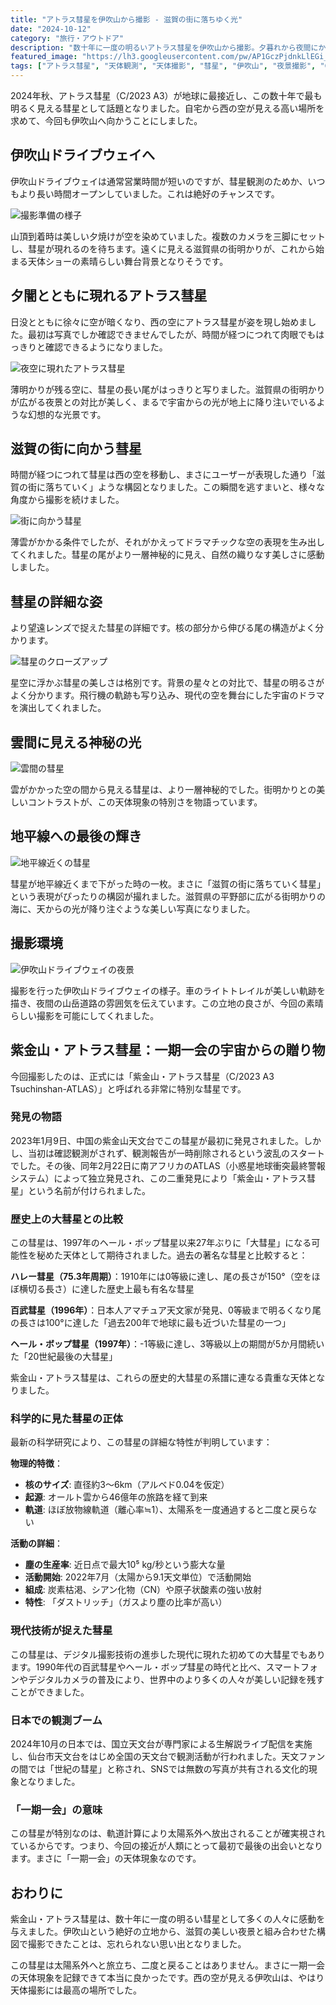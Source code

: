 ```yaml
---
title: "アトラス彗星を伊吹山から撮影 - 滋賀の街に落ちゆく光"
date: "2024-10-12"
category: "旅行・アウトドア"
description: "数十年に一度の明るいアトラス彗星を伊吹山から撮影。夕暮れから夜間にかけて、彗星が滋賀の街明かりの中に落ちていく美しい光景を記録しました。"
featured_image: "https://lh3.googleusercontent.com/pw/AP1GczPjdnkLlEGi_FYv1BPEsGkLs6jzDq4AsUts_U-XLqEuCSroeuB5yIe8Ss00CcWqDK2kRrYSwApXzSqEng5gL41AE76r2t45QbeAricQRj2gjzoa--1sTh73-pSfmyyIYizRjIV1q6lmBhq4BmNbtsr7EA=s1000-no-gm?authuser=0"
tags: ["アトラス彗星", "天体観測", "天体撮影", "彗星", "伊吹山", "夜景撮影", "C/2023 A3"]
---
```


<!-- 元のGoogle Photosリンク: https://photos.app.goo.gl/JXJvDBjLGzNujcAR8 -->

2024年秋、アトラス彗星（C/2023 A3）が地球に最接近し、この数十年で最も明るく見える彗星として話題となりました。自宅から西の空が見える高い場所を求めて、今回も伊吹山へ向かうことにしました。

## 伊吹山ドライブウェイへ

伊吹山ドライブウェイは通常営業時間が短いのですが、彗星観測のためか、いつもより長い時間オープンしていました。これは絶好のチャンスです。

![撮影準備の様子](https://lh3.googleusercontent.com/pw/AP1GczMF-8AhdIcjPOiZT0m3lHpCbiknWk1Xoe41IP_B11WCf34_o-BRSOtLbDyU4Ssjf8l_BR62gHmMRD_D2zlqmchSkmlLAg4gPuSx4YeIKg__v8hcq1nn=s1000-no-gm?authuser=0)

山頂到着時は美しい夕焼けが空を染めていました。複数のカメラを三脚にセットし、彗星が現れるのを待ちます。遠くに見える滋賀県の街明かりが、これから始まる天体ショーの素晴らしい舞台背景となりそうです。

## 夕闇とともに現れるアトラス彗星

日没とともに徐々に空が暗くなり、西の空にアトラス彗星が姿を現し始めました。最初は写真でしか確認できませんでしたが、時間が経つにつれて肉眼でもはっきりと確認できるようになりました。

![夜空に現れたアトラス彗星](https://lh3.googleusercontent.com/pw/AP1GczM3niE58EaWKWiAW8HF2GogsYjXRaDjlYbGIw9XSfhkzp0QPABuQfliQCohp67ZHCzqTEG96EMrj61OGO61vNXZ85fLxqkgtwdLhao0O78vZcLD2Gt6ZIcMUuGNDfkaI5kij3KHNeqZkYU5kTfrVYpqFQ=s1000-no-gm?authuser=0)

薄明かりが残る空に、彗星の長い尾がはっきりと写りました。滋賀県の街明かりが広がる夜景との対比が美しく、まるで宇宙からの光が地上に降り注いでいるような幻想的な光景です。

## 滋賀の街に向かう彗星

時間が経つにつれて彗星は西の空を移動し、まさにユーザーが表現した通り「滋賀の街に落ちていく」ような構図となりました。この瞬間を逃すまいと、様々な角度から撮影を続けました。

![街に向かう彗星](https://lh3.googleusercontent.com/pw/AP1GczPjdnkLlEGi_FYv1BPEsGkLs6jzDq4AsUts_U-XLqEuCSroeuB5yIe8Ss00CcWqDK2kRrYSwApXzSqEng5gL41AE76r2t45QbeAricQRj2gjzoa--1sTh73-pSfmyyIYizRjIV1q6lmBhq4BmNbtsr7EA=s1000-no-gm?authuser=0)

薄雲がかかる条件でしたが、それがかえってドラマチックな空の表現を生み出してくれました。彗星の尾がより一層神秘的に見え、自然の織りなす美しさに感動しました。

## 彗星の詳細な姿

より望遠レンズで捉えた彗星の詳細です。核の部分から伸びる尾の構造がよく分かります。

![彗星のクローズアップ](https://lh3.googleusercontent.com/pw/AP1GczNLpyKwty_CmsnexddqEqq6ZCJdNc5novgMGS04eS81UqgtRhHOsYBuNKmuTYyVJVd8hP9H5hL9nynn0yV4cXJSPeBr_6mVObYvKD1daCDQgFhbaoI2XMvjUy-WLKYtoXZPtyveXHa3eOyUERE3MX8spQ=s1000-no-gm?authuser=0)

星空に浮かぶ彗星の美しさは格別です。背景の星々との対比で、彗星の明るさがよく分かります。飛行機の軌跡も写り込み、現代の空を舞台にした宇宙のドラマを演出してくれました。

## 雲間に見える神秘の光

![雲間の彗星](https://lh3.googleusercontent.com/pw/AP1GczN7QrHc_Yu8dyubrszUnznOjI3iZ7WoumNNhP7xvg_KmlBzE6Wj1tCjaH5zC7XbGii7iIu44NZFIp8v7MQTkOkVOAruKhSSkF_-osKdKUE3SQULTXYfDomAo4r_LOGBGmEkhk5-z5XKBBU-t8ZAPZi8SQ=s1000-no-gm?authuser=0)

雲がかかった空の間から見える彗星は、より一層神秘的でした。街明かりとの美しいコントラストが、この天体現象の特別さを物語っています。

## 地平線への最後の輝き

![地平線近くの彗星](https://lh3.googleusercontent.com/pw/AP1GczNpWvXd9sgqJ39knPBlulwuWde_A933yDX8iePOnd0UzcrtbZ8p9Qz7vCHSCD2B0k1wRGQMt2b9M90E35a_JeVYMoamBBVRviKM-EmcwFwamtDUFSSWlo6u_zUT_XSTO2Ede7szSFwp95azvIQDFfaSnQ=s1000-no-gm?authuser=0)

彗星が地平線近くまで下がった時の一枚。まさに「滋賀の街に落ちていく彗星」という表現がぴったりの構図が撮れました。滋賀県の平野部に広がる街明かりの海に、天からの光が降り注ぐような美しい写真になりました。

## 撮影環境

![伊吹山ドライブウェイの夜景](https://lh3.googleusercontent.com/pw/AP1GczNTkuYgTwqNBIAC4y6Kmb6gyZOotJgEw9zRMCgHVSymXhc0G7VY7BWyZ0QFxFj56Ejg_aCcgugyfCJfb3_-tBd9KJbWxPEIS8WqPkCw9LwBe95-XAzj6Gqkb4PnU98MRqPo8kqWYWuEF3MMMLEqoZ6bYA=s1000-no-gm?authuser=0)

撮影を行った伊吹山ドライブウェイの様子。車のライトトレイルが美しい軌跡を描き、夜間の山岳道路の雰囲気を伝えています。この立地の良さが、今回の素晴らしい撮影を可能にしてくれました。

## 紫金山・アトラス彗星：一期一会の宇宙からの贈り物

今回撮影したのは、正式には「紫金山・アトラス彗星（C/2023 A3 Tsuchinshan-ATLAS）」と呼ばれる非常に特別な彗星です。

### 発見の物語

2023年1月9日、中国の紫金山天文台でこの彗星が最初に発見されました。しかし、当初は確認観測がされず、観測報告が一時削除されるという波乱のスタートでした。その後、同年2月22日に南アフリカのATLAS（小惑星地球衝突最終警報システム）によって独立発見され、この二重発見により「紫金山・アトラス彗星」という名前が付けられました。

### 歴史上の大彗星との比較

この彗星は、1997年のヘール・ボップ彗星以来27年ぶりに「大彗星」になる可能性を秘めた天体として期待されました。過去の著名な彗星と比較すると：

**ハレー彗星（75.3年周期）**：1910年には0等級に達し、尾の長さが150°（空をほぼ横切る長さ）に達した歴史上最も有名な彗星

**百武彗星（1996年）**：日本人アマチュア天文家が発見、0等級まで明るくなり尾の長さは100°に達した「過去200年で地球に最も近づいた彗星の一つ」

**ヘール・ボップ彗星（1997年）**：-1等級に達し、3等級以上の期間が5か月間続いた「20世紀最後の大彗星」

紫金山・アトラス彗星は、これらの歴史的大彗星の系譜に連なる貴重な天体となりました。

### 科学的に見た彗星の正体

最新の科学研究により、この彗星の詳細な特性が判明しています：

**物理的特徴**：
- **核のサイズ**: 直径約3～6km（アルベド0.04を仮定）
- **起源**: オールト雲から46億年の旅路を経て到来
- **軌道**: ほぼ放物線軌道（離心率≒1）、太陽系を一度通過すると二度と戻らない

**活動の詳細**：
- **塵の生産率**: 近日点で最大10⁵ kg/秒という膨大な量
- **活動開始**: 2022年7月（太陽から9.1天文単位）で活動開始
- **組成**: 炭素枯渇、シアン化物（CN）や原子状酸素の強い放射
- **特性**: 「ダストリッチ」（ガスより塵の比率が高い）

### 現代技術が捉えた彗星

この彗星は、デジタル撮影技術の進歩した現代に現れた初めての大彗星でもあります。1990年代の百武彗星やヘール・ボップ彗星の時代と比べ、スマートフォンやデジタルカメラの普及により、世界中のより多くの人々が美しい記録を残すことができました。

### 日本での観測ブーム

2024年10月の日本では、国立天文台が専門家による生解説ライブ配信を実施し、仙台市天文台をはじめ全国の天文台で観測活動が行われました。天文ファンの間では「世紀の彗星」と称され、SNSでは無数の写真が共有される文化的現象となりました。

### 「一期一会」の意味

この彗星が特別なのは、軌道計算により太陽系外へ放出されることが確実視されているからです。つまり、今回の接近が人類にとって最初で最後の出会いとなります。まさに「一期一会」の天体現象なのです。

## おわりに

紫金山・アトラス彗星は、数十年に一度の明るい彗星として多くの人々に感動を与えました。伊吹山という絶好の立地から、滋賀の美しい夜景と組み合わせた構図で撮影できたことは、忘れられない思い出となりました。

この彗星は太陽系外へと旅立ち、二度と戻ることはありません。まさに一期一会の天体現象を記録できて本当に良かったです。西の空が見える伊吹山は、やはり天体撮影には最高の場所でした。